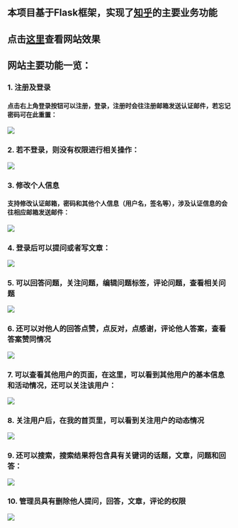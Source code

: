 
## 本项目基于Flask框架，实现了[知乎](www.zhihu.com)的主要业务功能
## 点击[这里](39.106.59.184)查看网站效果

## 网站主要功能一览：
### 1. 注册及登录
#### 点击右上角登录按钮可以注册，登录，注册时会往注册邮箱发送认证邮件，若忘记密码可在此重置：
![](http://wx3.sinaimg.cn/mw690/005GQAPnly1fl7bfx1dhyj30c60cu0so.jpg)

### 2. 若不登录，则没有权限进行相关操作：
![](http://wx4.sinaimg.cn/mw690/005GQAPnly1fl7biieh43j30l4076jrg.jpg)


### 3. 修改个人信息
#### 支持修改认证邮箱，密码和其他个人信息（用户名，签名等），涉及认证信息的会往相应邮箱发送邮件：
![](http://wx2.sinaimg.cn/mw690/005GQAPnly1fl7bldavm7j306y0au0sm.jpg)

### 4. 登录后可以提问或者写文章：
![](http://wx2.sinaimg.cn/mw690/005GQAPnly1fl7bnjyl8aj30ay02ljr8.jpg)


### 5. 可以回答问题，关注问题，编辑问题标签，评论问题，查看相关问题
![](http://wx4.sinaimg.cn/mw690/005GQAPnly1fl7bpnzwssj30p706uwex.jpg)

### 6. 还可以对他人的回答点赞，点反对，点感谢，评论他人答案，查看答案赞同情况
![](http://wx3.sinaimg.cn/mw690/005GQAPnly1fl7broma63j30lj0cd3z3.jpg)


### 7. 可以查看其他用户的页面，在这里，可以看到其他用户的基本信息和活动情况，还可以关注该用户：
![](http://wx4.sinaimg.cn/mw690/005GQAPnly1fl7c4tcqpfj30ns0g7wfw.jpg)
 

### 8. 关注用户后，在我的首页里，可以看到关注用户的动态情况
![](http://wx4.sinaimg.cn/mw690/005GQAPnly1fl7bv10faej30n90hvdhk.jpg)


### 9. 还可以搜索，搜索结果将包含具有关键词的话题，文章，问题和回答：
![](http://wx4.sinaimg.cn/mw690/005GQAPnly1fl7c6su4o0j30ly07mjrn.jpg)

### 10. 管理员具有删除他人提问，回答，文章，评论的权限
![](http://wx1.sinaimg.cn/mw690/005GQAPnly1fl7bzlgl10j30m30bjq31.jpg)




